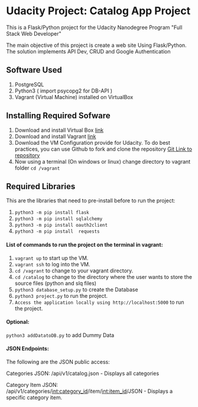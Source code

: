 # Udacity Project: Catalog App Project
This is a Flask/Python project for the Udacity Nanodegree Program "Full Stack Web Developer"

The main objective of this project is create a web site Using Flask/Python. 
The solution implements API Dev, CRUD and Google Authentication

## Software Used
1. PostgreSQL
2. Python3 ( import psycopg2 for DB-API ) 
3. Vagrant (Virtual Machine) installed on VirtualBox 

## Installing Required Sofware
1. Download and install Virtual Box [link](https://www.virtualbox.org/wiki/Download_Old_Builds_5_1)
2. Download and install Vagrant [link](https://www.vagrantup.com/downloads.html)
3. Download the VM Configuration provide for Udacity. To do best practices, you can use Github to fork and clone the repository [Git Link to repository](https://github.com/udacity/fullstack-nanodegree-vm)
4. Now using a terminal (On windows or linux) change directory to vagrant folder ```cd /vagrant```

## Required Libraries
This are the libraries that need to pre-install before to run the project:
1. ```python3 -m pip install flask```
2. ```python3 -m pip install sqlalchemy```
3. ```python3 -m pip install oauth2client```
4. ```python3 -m pip install  requests```

#### List of commands to run the project on the terminal in vagrant: 
1. ```vagrant up``` to start up the VM.
2. ```vagrant ssh``` to log into the VM.
3. ```cd /vagrant``` to change to your vagrant directory.
4. ```cd /catalog``` to change to the directory where the user wants to store the source files (python and slq files)
5. ```python3 database_setup.py``` to create the Database
6. ```python3 project.py``` to run the project.
7. ```Access the application locally using http://localhost:5000``` to run the project.

#### Optional: 
```python3 addDatatoDB.py``` to add Dummy Data


#### JSON Endpoints:
The following are the JSON public access:

Categories JSON: /api/v1/catalog.json - Displays all categories

Category Item JSON: /api/v1/categories/<int:category_id>/item/<int:item_id>/JSON - Displays a specific category item.







